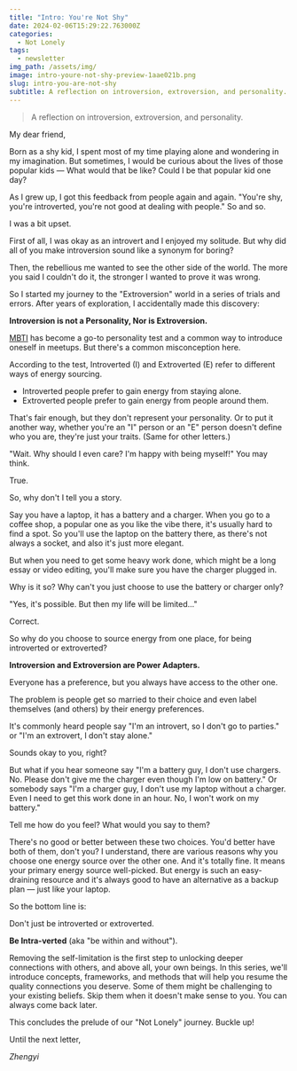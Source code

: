 ```yaml
---
title: "Intro: You're Not Shy"
date: 2024-02-06T15:29:22.763000Z
categories:
  - Not Lonely
tags:
  - newsletter
img_path: /assets/img/
image: intro-youre-not-shy-preview-1aae021b.png
slug: intro-you-are-not-shy
subtitle: A reflection on introversion, extroversion, and personality.
---
```


> A reflection on introversion, extroversion, and personality.

My dear friend,

Born as a shy kid, I spent most of my time playing alone and wondering in my imagination. But sometimes, I would be curious about the lives of those popular kids — What would that be like? Could I be that popular kid one day?

As I grew up, I got this feedback from people again and again. "You're shy, you're introverted, you're not good at dealing with people." So and so.

I was a bit upset.

First of all, I was okay as an introvert and I enjoyed my solitude. But why did all of you make introversion sound like a synonym for boring?

Then, the rebellious me wanted to see the other side of the world. The more you said I couldn't do it, the stronger I wanted to prove it was wrong.

So I started my journey to the "Extroversion" world in a series of trials and errors. After years of exploration, I accidentally made this discovery:

**Introversion is not a Personality, Nor is Extroversion.**

[MBTI](https://www.16personalities.com/) has become a go-to personality test and a common way to introduce oneself in meetups. But there's a common misconception here.

According to the test, Introverted (I) and Extroverted (E) refer to different ways of energy sourcing.

- Introverted people prefer to gain energy from staying alone.
- Extroverted people prefer to gain energy from people around them.

That's fair enough, but they don't represent your personality. Or to put it another way, whether you're an "I" person or an "E" person doesn't define who you are, they're just your traits. (Same for other letters.)

"Wait. Why should I even care? I'm happy with being myself!" You may think.

True.

So, why don't I tell you a story.

Say you have a laptop, it has a battery and a charger. When you go to a coffee shop, a popular one as you like the vibe there, it's usually hard to find a spot. So you'll use the laptop on the battery there, as there's not always a socket, and also it's just more elegant.

But when you need to get some heavy work done, which might be a long essay or video editing, you'll make sure you have the charger plugged in.

Why is it so? Why can't you just choose to use the battery or charger only?

"Yes, it's possible. But then my life will be limited..."

Correct.

So why do you choose to source energy from one place, for being introverted or extroverted?

**Introversion and Extroversion are Power Adapters.**

Everyone has a preference, but you always have access to the other one.

The problem is people get so married to their choice and even label themselves (and others) by their energy preferences.

It's commonly heard people say "I'm an introvert, so I don't go to parties." or "I'm an extrovert, I don't stay alone."

Sounds okay to you, right?

But what if you hear someone say "I'm a battery guy, I don't use chargers. No. Please don't give me the charger even though I'm low on battery." Or somebody says "I'm a charger guy, I don't use my laptop without a charger. Even I need to get this work done in an hour. No, I won't work on my battery."

Tell me how do you feel? What would you say to them?

There's no good or better between these two choices. You'd better have both of them, don't you?
I understand, there are various reasons why you choose one energy source over the other one. And it's totally fine. It means your primary energy source well-picked. But energy is such an easy-draining resource and it's always good to have an alternative as a backup plan — just like your laptop.

So the bottom line is:

Don't just be introverted or extroverted.

**Be Intra-verted** (aka "be within and without").

Removing the self-limitation is the first step to unlocking deeper connections with others, and above all, your own beings.
In this series, we'll introduce concepts, frameworks, and methods that will help you resume the quality connections you deserve. Some of them might be challenging to your existing beliefs. Skip them when it doesn't make sense to you. You can always come back later.

This concludes the prelude of our "Not Lonely" journey. Buckle up!

Until the next letter,

_Zhengyi_
